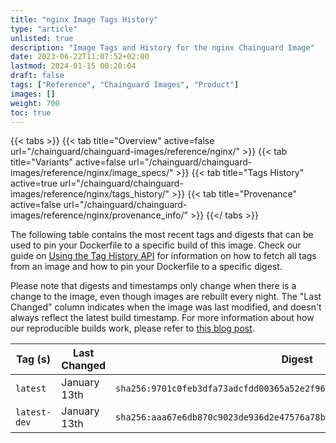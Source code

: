 ```yaml
---
title: "nginx Image Tags History"
type: "article"
unlisted: true
description: "Image Tags and History for the nginx Chainguard Image"
date: 2023-06-22T11:07:52+02:00
lastmod: 2024-01-15 00:20:04
draft: false
tags: ["Reference", "Chainguard Images", "Product"]
images: []
weight: 700
toc: true
---
```


{{< tabs >}}
{{< tab title="Overview" active=false url="/chainguard/chainguard-images/reference/nginx/" >}}
{{< tab title="Variants" active=false url="/chainguard/chainguard-images/reference/nginx/image_specs/" >}}
{{< tab title="Tags History" active=true url="/chainguard/chainguard-images/reference/nginx/tags_history/" >}}
{{< tab title="Provenance" active=false url="/chainguard/chainguard-images/reference/nginx/provenance_info/" >}}
{{</ tabs >}}

The following table contains the most recent tags and digests that can be used to pin your Dockerfile to a specific build of this image. Check our guide on [Using the Tag History API](/chainguard/chainguard-images/using-the-tag-history-api/) for information on how to fetch all tags from an image and how to pin your Dockerfile to a specific digest.

Please note that digests and timestamps only change when there is a change to the image, even though images are rebuilt every night. The "Last Changed" column indicates when the image was last modified, and doesn't always reflect the latest build timestamp. For more information about how our reproducible builds work, please refer to [this blog post](https://www.chainguard.dev/unchained/reproducing-chainguards-reproducible-image-builds).

| Tag (s)       | Last Changed | Digest                                                                    |
|---------------|--------------|---------------------------------------------------------------------------|
|  `latest`     | January 13th | `sha256:9701c0feb3dfa73adcfdd00365a52e2f96f890bd3e6b04c790b83b297cdbb9d2` |
|  `latest-dev` | January 13th | `sha256:aaa67e6db870c9023de936d2e47576a78b689431b67c6602ef06258e894f1a86` |

